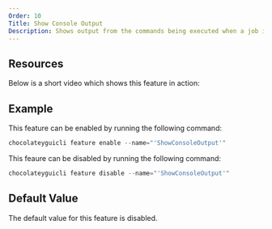 ```yaml
---
Order: 10
Title: Show Console Output
Description: Shows output from the commands being executed when a job is running.
---
```


## Resources

Below is a short video which shows this feature in action:

## Example

This feature can be enabled by running the following command:

```powershell
chocolateyguicli feature enable --name="'ShowConsoleOutput'"
```

This feaure can be disabled by running the following command:

```powershell
chocolateyguicli feature disable --name="'ShowConsoleOutput'"
```

## Default Value

The default value for this feature is disabled.
